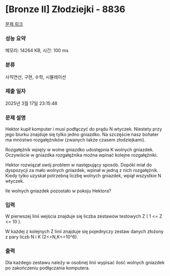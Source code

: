 # [Bronze II] Złodziejki - 8836 

[문제 링크](https://www.acmicpc.net/problem/8836) 

### 성능 요약

메모리: 14264 KB, 시간: 100 ms

### 분류

사칙연산, 구현, 수학, 시뮬레이션

### 제출 일자

2025년 3월 17일 23:15:48

### 문제 설명

<p>Hektor kupił komputer i musi podłączyć do prądu N wtyczek. Niestety przy jego biurku znajduje się tylko jedno gniazdko. Na szczęście nasz bohater ma mnóstwo rozgałęźników (zwanych także czasem złodziejkami).</p>

<p>Rozgałęźnik wpięty w wolne gniazdko udostępnia K wolnych gniazdek. Oczywiście w gniazdka rozgałęźnika można wpinać kolejne rozgałęźniki.</p>

<p>Hektor rozwiązał swój problem w następujący sposób. Dopóki miał do dyspozycji za mało wolnych gniazdek, wpinał w jedną z nich rozgałęźnik. Kiedy tylko uzyskał potrzebną liczbę wolnych gniazdek, wpiął wszystkie N wtyczek.</p>

<p>Ile wolnych gniazdek pozostało w pokoju Hektora? </p>

### 입력 

 <p>W pierwszej linii wejścia znajduje się liczba zestawów testowych Z ( 1 <= Z <= 10 ).</p>

<p>W każdej z kolejnych Z linii znajduje się pojednyczy zestaw danych złożony z pary liczb N i K (2<=N,K<=10^6).</p>

### 출력 

 <p>Dla każdego zestawu należy w osobnej linii wypisać ilość wolnych gniazdek po zakończeniu podłączania komputera.</p>

